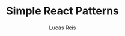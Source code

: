 ---
sections:
  - reactjs
link: 'https://www.codementor.io/lucasmreis/simple-react-patterns-dd9ztprpe'
title: 'Simple React Patterns'
author: 'Lucas Reis'
publishedAt: 2017-10-30T00:00:00.000Z
type:
  - article
topics:
  - react_patterns
suggestedBy:
  - andreamangano
createdAt: 2018-03-20T23:01:44.338Z
reference: aHR0cHM6Ly93d3cuY29kZW1lbnRvci5pby9sdWNhc21yZWlzL3NpbXBsZS1yZWFjdC1wYXR0ZXJucy1kZDl6dHBycGU
slug: simple-react-patterns-by-lucas-reis
---